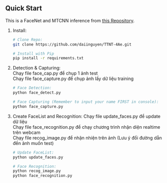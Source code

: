 ## **Quick Start**
This is a FaceNet and MTCNN inference from [this Repository](https://github.com/timesler/facenet-pytorch).
1. Install:
    
    ```bash
    # Clone Repo:
    git clone https://github.com/daiinguyen/TTNT-4Ae.git
    
    # Install with Pip
    pip install -r requirements.txt

    ```
1. Detection & Capturing:  
    Chạy file face_cap.py để chụp 1 ảnh test  
    Chạy file face_capture.py để chụp ảnh lấy dữ liệu training  
    
    ```bash
    # Face Detection:
    python face_detect.py
    
    # Face Capturing (Remember to input your name FIRST in console):
    python face_capture.py

    ```
1. Create FaceList and Recognition:
    Chạy file update_faces.py để update dữ liệu  
    Chạy file face_recognition.py để chạy chương trình nhận diện realtime trên webcam  
    Chạy file recog_image.py để nhận nhiện trên ảnh (Lưu ý đổi đường dẫn đến ảnh muốn test)  
    ```bash
    # Update FaceList:
    python update_faces.py
    
    # Face Recognition:
    python recog_image.py
    python face_recognition.py

    ```
